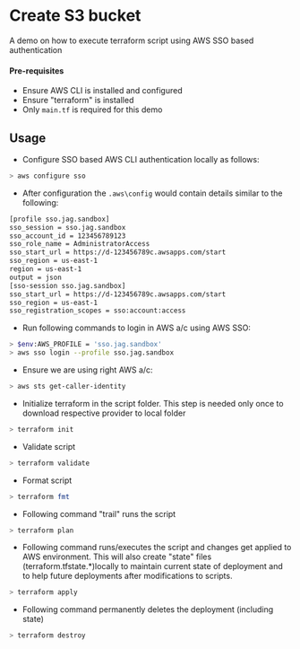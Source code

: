 # Create S3 bucket

A demo on how to execute terraform script using AWS SSO based authentication

#### Pre-requisites

- Ensure AWS CLI is installed and configured
- Ensure "terraform" is installed
- Only `main.tf` is required for this demo

## Usage

- Configure SSO based AWS CLI authentication locally as follows:

```bash
> aws configure sso
```

- After configuration the `.aws\config` would contain details similar to the following:

```bash
[profile sso.jag.sandbox]
sso_session = sso.jag.sandbox
sso_account_id = 123456789123
sso_role_name = AdministratorAccess
sso_start_url = https://d-123456789c.awsapps.com/start
sso_region = us-east-1
region = us-east-1
output = json
[sso-session sso.jag.sandbox]
sso_start_url = https://d-123456789c.awsapps.com/start
sso_region = us-east-1
sso_registration_scopes = sso:account:access
```

- Run following commands to login in AWS a/c using AWS SSO:

```bash
> $env:AWS_PROFILE = 'sso.jag.sandbox'
> aws sso login --profile sso.jag.sandbox
```

- Ensure we are using right AWS a/c:

```bash
> aws sts get-caller-identity
```

- Initialize terraform in the script folder. This step is needed only once to download respective provider to local folder

```bash
> terraform init
```

- Validate script

```bash
> terraform validate
```

- Format script

```bash
> terraform fmt
```

- Following command "trail" runs the script

```bash
> terraform plan
```

- Following command runs/executes the script and changes get applied to AWS environment. This will also create "state" files (terraform.tfstate.\*)locally to maintain current state of deployment and to help future deployments after modifications to scripts.

```bash
> terraform apply
```

- Following command permanently deletes the deployment (including state)

```bash
> terraform destroy
```
